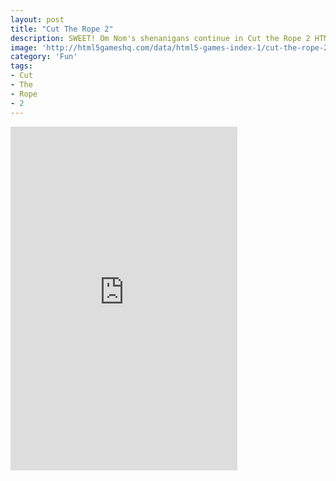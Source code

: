 ```yaml
---
layout: post
title: "Cut The Rope 2"
description: SWEET! Om Nom's shenanigans continue in Cut the Rope 2 HTML5! With new characters, fresh gameplay elements and tricky missions, candy collecting has never been so fun! Cut the Rope 2 HTML5 brings fresh challenges and unanticipated obstacles to the candy crunching, physics-based phenomenon that has delighted millions of players around the world! If you like Cut the Rope, you'll love Cut the Rope 2!
image: 'http://html5gameshq.com/data/html5-games-index-1/cut-the-rope-2/cut-the-rope-2.jpg'
category: 'Fun'
tags:
- Cut
- The
- Rope
- 2
---
```



<div style="height: 550px; width: 363px;" >
  <iframe style="height:100%;width:100%" src="http://html5gameshq.com/iframed/cut-the-rope-2" frameborder="0" scrolling="no"></iframe>
</div>
